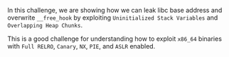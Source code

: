 In this challenge, we are showing how we can leak libc base address and overwrite `__free_hook` by exploiting `Uninitialized Stack Variables` and `Overlapping Heap Chunks`.

This is a good challenge for understanding how to exploit `x86_64` binaries with `Full RELRO`, `Canary`, `NX`, `PIE`, and `ASLR` enabled.
